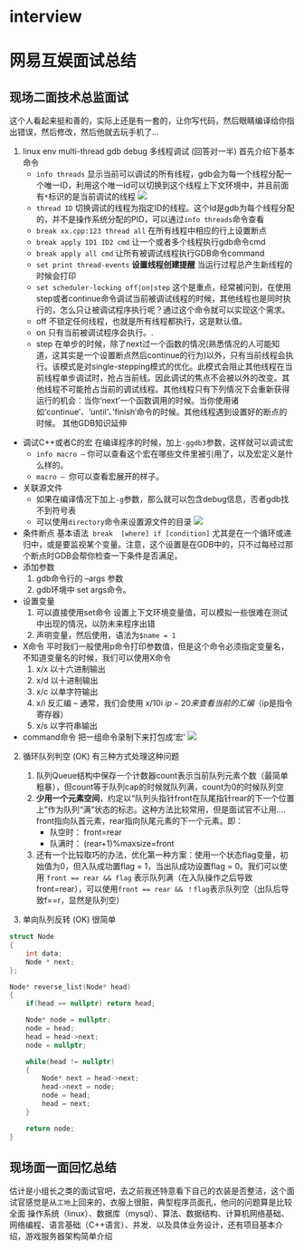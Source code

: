 # interview
# 网易互娱面试总结
## 现场二面技术总监面试
这个人看起来挺和善的，实际上还是有一套的，让你写代码，然后眼睛编译给你指出错误，然后修改，然后他就去玩手机了...
1. linux env multi-thread gdb debug 多线程调试 (回答对一半)
	首先介绍下基本命令
	- `info threads` 显示当前可以调试的所有线程，gdb会为每一个线程分配一个唯一ID，利用这个唯一Id可以切换到这个线程上下文环境中，并且前面有`*`标识的是当前调试的线程
		![](http://genge.cc/wp-content/uploads/2018/09/cfd3fadfb7b7fd387f68feb079e1a99a.png)
	- `thread ID` 切换调试的线程为指定ID的线程。这个Id是gdb为每个线程分配的，并不是操作系统分配的PID，可以通过`info threads`命令查看
	- `break xx.cpp:123 thread all` 在所有线程中相应的行上设置断点
	- `break apply ID1 ID2 cmd` 让一个或者多个线程执行gdb命令cmd
	- `break apply all cmd` 让所有被调试线程执行GDB命令command
	- `set print thread-events` **设置线程创建提醒**  当运行过程总产生新线程的时候会打印
	- `set scheduler-locking off|on|step` 这个是重点，经常被问到，在使用step或者continue命令调试当前被调试线程的时候，其他线程也是同时执行的，怎么只让被调试程序执行呢？通过这个命令就可以实现这个需求。
	- off 不锁定任何线程，也就是所有线程都执行，这是默认值。
	- on 只有当前被调试程序会执行。.
	- step 在单步的时候，除了next过一个函数的情况(熟悉情况的人可能知道，这其实是一个设置断点然后continue的行为)以外，只有当前线程会执行。该模式是对single-stepping模式的优化。此模式会阻止其他线程在当前线程单步调试时，抢占当前线。因此调试的焦点不会被以外的改变。其他线程不可能抢占当前的调试线程。其他线程只有下列情况下会重新获得运行的机会：当你‘next’一个函数调用的时候。当你使用诸如‘continue’、‘until‘、’finish‘命令的时候。其他线程遇到设置好的断点的时候。
其他GDB知识延伸
- 调试C++或者C的宏
	在编译程序的时候，加上`-ggdb3`参数，这样就可以调试宏
	- `info macro –` 你可以查看这个宏在哪些文件里被引用了，以及宏定义是什么样的。
	- `macro – `你可以查看宏展开的样子。
- 关联源文件
	- 如果在编译情况下加上`-g`参数，那么就可以包含debug信息，否者gdb找不到符号表
	- 可以使用`directory`命令来设置源文件的目录
		![](http://genge.cc/wp-content/uploads/2018/09/942cbce8346b6e1ef65a32ea8c1919a9.png)
- 条件断点
	基本语法` break  [where] if [condition]` 尤其是在一个循环或递归中，或是要监视某个变量。注意，这个设置是在GDB中的，只不过每经过那个断点时GDB会帮你检查一下条件是否满足。
- 添加参数
	1. gdb命令行的 –args 参数
	2. gdb环境中 set args命令。
- 设置变量
	1. 可以直接使用set命令 设置上下文环境变量值，可以模拟一些很难在测试中出现的情况，以防未来程序出错
	2. 声明变量，然后使用，语法为`$name = 1`
- X命令
	平时我们一般使用p命令打印参数值，但是这个命令必须指定变量名，不知道变量名的时候，我们可以使用X命令
	1. x/x 以十六进制输出
	2. x/d 以十进制输出
	3. x/c 以单字符输出
	4. x/i  反汇编 – 通常，我们会使用 x/10i $ip-20 来查看当前的汇编（$ip是指令寄存器）
	5. x/s 以字符串输出
- command命令  把一组命令录制下来打包成‘宏’
	![](http://genge.cc/wp-content/uploads/2018/09/1bc671b5484282a324ff2d3b68863cb7.png)

2. 循环队列判空 (OK)
	有三种方式处理这种问题
	1. 队列Queue结构中保存一个计数器count表示当前队列元素个数（最简单粗暴），但count等于队列cap的时候就队列满，count为0的时候队列空
	2. **少用一个元素空间**，约定以“队列头指针front在队尾指针rear的下一个位置上”作为队列“满”状态的标志。这种方法比较常用，但是面试官不让用.... front指向队首元素，rear指向队尾元素的下一个元素。即：
		- 队空时： front=rear
		- 队满时： (rear+1)%maxsize=front
	3. 还有一个比较取巧的办法，优化第一种方案：使用一个状态flag变量，初始值为0，但入队成功置flag = 1，当出队成功设置flag = 0。我们可以使用 `front == rear && flag` 表示队列满（在入队操作之后导致front=rear），可以使用`front == rear && ！flag`表示队列空（出队后导致f==r，显然是队列空）
	
3. 单向队列反转 (OK) 很简单
```cpp
struct Node
{
    int data;
    Node * next;
};

Node* reverse_list(Node* head)
{
    if(head == nullptr) return head;

    Node* node = nullptr;
    node = head;
    head = head->next;
    node = nullptr;

    while(head != nullptr)
    {
        Node* next = head->next;
        head->next = node;
        node = head;
        head = next;
    }

    return node;
}
```
## 现场面一面回忆总结
估计是小组长之类的面试官吧，去之前我还特意看下自己的衣装是否整洁，这个面试官感觉是从`工地`上回来的，衣服上很脏，典型程序员面孔，他问的问题算是比较全面
操作系统（linux）、数据库（mysql）、算法、数据结构、计算机网络基础、网络编程、语言基础（C++语言）、并发、以及具体业务设计，还有项目基本介绍，游戏服务器架构简单介绍
